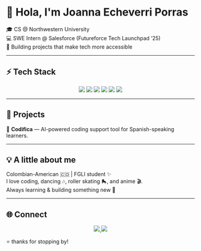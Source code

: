 # 👋 Hola, I'm Joanna Echeverri Porras

🎓 CS @ Northwestern University  
💻 SWE Intern @ Salesforce (Futureforce Tech Launchpad ‘25)  
🌟 Building projects that make tech more accessible  

---

## ⚡ Tech Stack  
<p align="center">
  <!-- JavaScript -->
  <img src="https://img.shields.io/badge/JavaScript-323330?style=flat&logo=javascript&logoColor=F7DF1E" />
  <!-- Python -->
  <img src="https://img.shields.io/badge/Python-14354C?style=flat&logo=python&logoColor=white" />
  <!-- Java -->
  <img src="https://img.shields.io/badge/Java-007396?style=flat&logo=java&logoColor=white" />
  <!-- React -->
  <img src="https://img.shields.io/badge/React-20232A?style=flat&logo=react&logoColor=61DAFB" />
  <!-- Node.js -->
  <img src="https://img.shields.io/badge/Node.js-333?style=flat&logo=node.js&logoColor=339933" />
  <!-- PostgreSQL -->
  <img src="https://img.shields.io/badge/PostgreSQL-336791?style=flat&logo=postgresql&logoColor=white" />
</p>

---

## 🚀 Projects  
🔹 **Codifica** — AI-powered coding support tool for Spanish-speaking learners.  

---

## 💡 A little about me  
Colombian-American 🇨🇴 | FGLI student ✨  
I love coding, dancing 🎶, roller skating 🛼, and anime 🎬.  
Always learning & building something new 💜  

---

## 🌐 Connect  
<p align="center">
  <a href="https://www.linkedin.com/in/joanna-ep/">
    <img src="https://img.shields.io/badge/LinkedIn-blue?style=flat&logo=linkedin" />
  </a>
  <a href="mailto:joannaecheverrip@gmail.com">
    <img src="https://img.shields.io/badge/Email-red?style=flat&logo=gmail" />
  </a>
</p>


⭐ thanks for stopping by!

<!--
**joannae05/joannae05** is a ✨ _special_ ✨ repository because its `README.md` (this file) appears on your GitHub profile.

Here are some ideas to get you started:

- 🔭 I’m currently working on ...
- 🌱 I’m currently learning ...
- 👯 I’m looking to collaborate on ...
- 🤔 I’m looking for help with ...
- 💬 Ask me about ...
- 📫 How to reach me: ...
- 😄 Pronouns: ...
- ⚡ Fun fact: ...
-->

